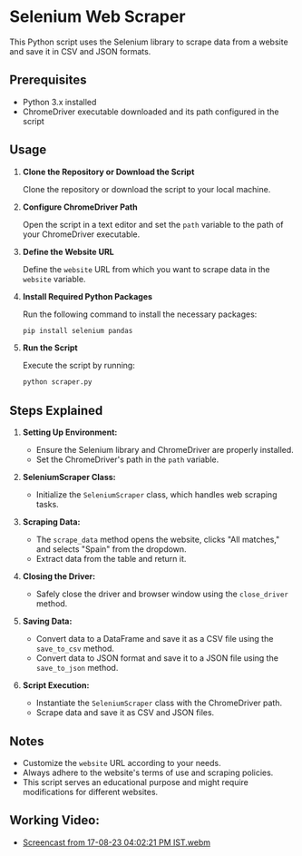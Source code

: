 # Selenium Web Scraper

This Python script uses the Selenium library to scrape data from a website and save it in CSV and JSON formats.

## Prerequisites

- Python 3.x installed
- ChromeDriver executable downloaded and its path configured in the script

## Usage

1. **Clone the Repository or Download the Script**

    Clone the repository or download the script to your local machine.

2. **Configure ChromeDriver Path**

    Open the script in a text editor and set the `path` variable to the path of your ChromeDriver executable.

3. **Define the Website URL**

    Define the `website` URL from which you want to scrape data in the `website` variable.

4. **Install Required Python Packages**

    Run the following command to install the necessary packages:
   
    ```bash
    pip install selenium pandas
    ```

5. **Run the Script**

    Execute the script by running:
   
    ```bash
    python scraper.py
    ```

## Steps Explained

1. **Setting Up Environment:**

   - Ensure the Selenium library and ChromeDriver are properly installed.
   - Set the ChromeDriver's path in the `path` variable.

2. **SeleniumScraper Class:**

   - Initialize the `SeleniumScraper` class, which handles web scraping tasks.

3. **Scraping Data:**

   - The `scrape_data` method opens the website, clicks "All matches," and selects "Spain" from the dropdown.
   - Extract data from the table and return it.

4. **Closing the Driver:**

   - Safely close the driver and browser window using the `close_driver` method.

5. **Saving Data:**

   - Convert data to a DataFrame and save it as a CSV file using the `save_to_csv` method.
   - Convert data to JSON format and save it to a JSON file using the `save_to_json` method.

6. **Script Execution:**

   - Instantiate the `SeleniumScraper` class with the ChromeDriver path.
   - Scrape data and save it as CSV and JSON files.

## Notes

- Customize the `website` URL according to your needs.
- Always adhere to the website's terms of use and scraping policies.
- This script serves an educational purpose and might require modifications for different websites.

## Working Video:
- [Screencast from 17-08-23 04:02:21 PM IST.webm](https://github.com/MdNazishArmanShorthillsAI/PracticeRepository/assets/142379599/57e323bd-1323-41b2-9bfc-3e89b19904e3)

